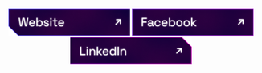 <img src="https://user-images.githubusercontent.com/115386517/225841791-e6eb2fcf-6de1-45ec-a5e8-0c321f0af245.gif" alt="">

<p align="center"> <img height="55" src="https://raw.githubusercontent.com/ProgrammingHero1/ProgrammingHero1/main/image/website.png">
  <img height="55" src="https://raw.githubusercontent.com/ProgrammingHero1/ProgrammingHero1/main/image/facebook.png">
  <img height="55" src="https://raw.githubusercontent.com/ProgrammingHero1/ProgrammingHero1/main/image/linkedin.png">
</p>
<!--
**arafat-arman/arafat-arman** is a ✨ _special_ ✨ repository because its `README.md` (this file) appears on your GitHub profile.

Here are some ideas to get you started:

- 🔭 I’m currently working on ...
- 🌱 I’m currently learning ...
- 👯 I’m looking to collaborate on ...
- 🤔 I’m looking for help with ...
- 💬 Ask me about ...
- 📫 How to reach me: ...
- 😄 Pronouns: ...
- ⚡ Fun fact: ...
-->
